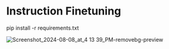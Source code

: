 # Instruction Finetuning

pip install -r requirements.txt


![Screenshot_2024-08-08_at_4 13 39_PM-removebg-preview](https://github.com/user-attachments/assets/d46b9725-5936-4edc-a4e5-81c41693f520)
